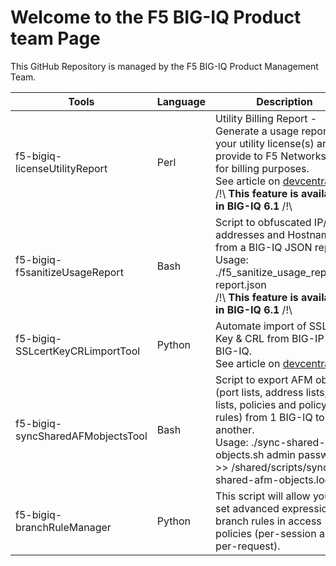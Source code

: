 # Welcome to the F5 BIG-IQ Product team Page

This GitHub Repository is managed by the F5 BIG-IQ Product Management Team.

Tools | Language | Description
------------ | ------------- | -------------
f5-bigiq-licenseUtilityReport | Perl | Utility Billing Report - Generate a usage report for your utility license(s) and provide to F5 Networks Inc. for billing purposes.<br/>See article on [devcentral](https://devcentral.f5.com/articles/generation-of-utility-billing-report-using-big-iqs-api-30193)<br/>/!\ **This feature is available in BIG-IQ 6.1** /!\
f5-bigiq-f5sanitizeUsageReport | Bash | Script to obfuscated IP/MAC addresses and Hostnames from a BIG-IQ JSON report.<br/>Usage: ./f5_sanitize_usage_report.sh report.json<br/>/!\ **This feature is available in BIG-IQ 6.1** /!\
f5-bigiq-SSLcertKeyCRLimportTool | Python | Automate import of SSL Cert, Key & CRL from BIG-IP to BIG-IQ.<br/>See article on [devcentral](https://devcentral.f5.com/articles/automate-import-of-ssl-certificate-key-crl-from-big-ip-to-big-iq-31899)
f5-bigiq-syncSharedAFMobjectsTool | Bash | Script to export AFM objects (port lists, address lists, rule lists, policies and policy rules) from 1 BIG-IQ to another.<br/>Usage: ./sync-shared-afm-objects.sh <big-iq-ip-target> admin password >> /shared/scripts/sync-shared-afm-objects.log
f5-bigiq-branchRuleManager | Python | This script will allow you to set advanced expression for branch rules in access policies (per-session and per-request).